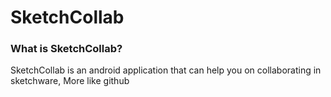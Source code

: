 # SketchCollab
### What is SketchCollab?
SketchCollab is an android application that can help you on collaborating in sketchware, More like github
